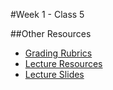#Week 1 - Class 5



##Other Resources
* [Grading Rubrics](../../Resources/)
* [Lecture Resources](lecture/)
* [Lecture Slides]()